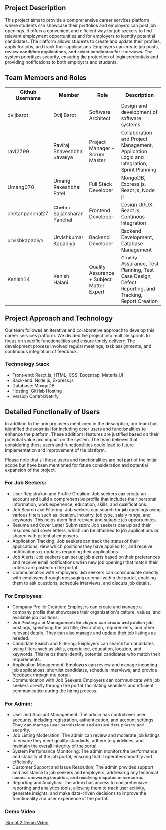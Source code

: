 <!DOCTYPE html>
<html>
<head>
</head>
<body>
  <h2>Project Description</h2>

  <p>This project aims to provide a comprehensive career services platform where students can showcase their portfolios and employers can post job openings. It offers a convenient and efficient way for job seekers to find relevant employment opportunities and for employers to identify potential candidates. The platform allows students to create and update their profiles, apply for jobs, and track their applications. Employers can create job posts, review candidate applications, and select candidates for interviews. The system prioritizes security, ensuring the protection of login credentials and providing notifications to both employers and students.</p>

  <h2>Team Members and Roles</h2>
<table>
  <tr>
    <th>Github Username</th>
    <th>Member</th>
    <th>Role</th>
    <th>Description</th>
  </tr>
  <tr>
    <td>dvijbarot</td>
    <td>Dvij Barot</td>
    <td>Software Architect</td>
    <td>Design and development of software systems</td>
  </tr>
  <tr>
    <td>ravi2799</td>
    <td>Raviraj Bhaveshbhai Savaliya</td>
    <td>Project Manager + Scrum Master</td>
    <td>Collaboration and Project Management, Application Logic and Integration, Sprint Planning</td>
  </tr>
  <tr>
    <td>Umang070</td>
    <td>Umang Rakeshbhai Patel</td>
    <td>Full Stack Developer</td>
    <td>MongoDB, Express js, React js, Node js</td>
  </tr>
  <tr>
    <td>chetanpanchal27</td>
    <td>Chetan Sajjansharan Panchal</td>
    <td>Frontend Developer</td>
    <td>Design UI/UX, React js, Continous Integration</td>
  </tr>
  <tr>
    <td>urvishkapadiya</td>
    <td>Urvishkumar Kapadiya</td>
    <td>Backend Developer</td>
    <td>Backend Development, Database Management</td>
  </tr>
  <tr>
    <td>Kenish14</td>
    <td>Kenish Halani</td>
    <td>Quality Assurance + Subject Matter Expert</td>
    <td>Quality Assurance, Test Planning, Test Case Design, Defect Reporting, and Tracking, Report Creation</td>
  </tr>
</table>


  <h2>Project Approach and Technology</h2>
  <p>Our team followed an iterative and collaborative approach to develop this career services platform. We divided the project into multiple sprints to focus on specific functionalities and ensure timely delivery. The development process involved regular meetings, task assignments, and continuous integration of feedback.</p>

  <h3>Technology Stack</h3>

  <ul>
    <li>Front-end: React.js, HTML, CSS, Bootstrap, MaterialUI</li>
    <li>Back-end: Node.js, Express.js</li>
    <li>Database: MongoDB</li>
    <li>Hosting: GitHub Hosting</li>
    <li>Version Control:Netlify</li>
  </ul>


  <h2>Detailed Functionaliy of Users</h2>

  <p>In addition to the primary users mentioned in the description, our team has identified the potential for including other users and functionalities to enhance the platform. These additional features are justified based on their potential value and impact on the system. The team believes that considering these users and functionalities could lead to future implementation and improvement of the platform.</p>

  <p>Please note that all these users and functionalities are not part of the initial scope but have been mentioned for future consideration and potential expansion of the project.</p>


  <h3>For Job Seekers:</h3>
  <ul>
    <li>User Registration and Profile Creation: Job seekers can create an account and build a comprehensive profile that includes their personal information, work experience, education, skills, and qualifications.</li>
    <li>Job Search and Filtering: Job seekers can search for job openings using various filters such as location, industry, job type, salary range, and keywords. This helps them find relevant and suitable job opportunities.</li>
    <li>Resume and Cover Letter Submission: Job seekers can upload their resumes and cover letters, which can be attached to job applications or shared with potential employers.</li>
    <li>Application Tracking: Job seekers can track the status of their applications, view which positions they have applied for, and receive notifications or updates regarding their applications.</li>
    <li>Job Alerts: Job seekers can set up job alerts based on their preferences and receive email notifications when new job openings that match their criteria are posted on the portal.</li>
    <li>Communication with Employers: Job seekers can communicate directly with employers through messaging or email within the portal, enabling them to ask questions, schedule interviews, and discuss job details.</li>
  </ul>

  <h3>For Employees:</h3>
  <ul>
    <li>Company Profile Creation: Employers can create and manage a company profile that showcases their organization's culture, values, and available job positions.</li>
    <li>Job Posting and Management: Employers can create and publish job postings, specifying the job title, description, requirements, and other relevant details. They can also manage and update their job listings as needed.</li>
    <li>Candidate Search and Filtering: Employers can search for candidates using filters such as skills, experience, education, location, and keywords. This helps them identify potential candidates who match their requirements.</li>
    <li>Application Management: Employers can review and manage incoming job applications, shortlist candidates, schedule interviews, and provide feedback through the portal.</li>
    <li>Communication with Job Seekers: Employers can communicate with job seekers directly through the portal, facilitating seamless and efficient communication during the hiring process.</li>
  </ul>

  <h3>For Admin:</h3>
  <ul>
    <li>User and Account Management: The admin has control over user accounts, including registration, authentication, and account settings. They can manage user permissions and ensure data privacy and security.</li>
    <li>Job Listing Moderation: The admin can review and moderate job listings to ensure they meet quality standards, adhere to guidelines, and maintain the overall integrity of the portal.</li>
    <li>System Performance Monitoring: The admin monitors the performance and stability of the job portal, ensuring that it operates smoothly and efficiently.</li>
    <li>Customer Support and Issue Resolution: The admin provides support and assistance to job seekers and employers, addressing any technical issues, answering inquiries, and resolving disputes or concerns.</li>
    <li>Reporting and Analytics: The admin has access to comprehensive reporting and analytics tools, allowing them to track user activity, generate insights, and make data-driven decisions to improve the functionality and user experience of the portal.</li>
  </ul>
  <h3>Demo Video</h3>
  <a href="https://liveconcordia-my.sharepoint.com/:v:/g/personal/d_barot_live_concordia_ca/ETw-MgSPy2pOiw9Nsz4Nr8UBL2ZEZAWgogYlT8q8uoFV9A?e=80lWel">
    <img src="https://fontawesome.com/icons/circle-play?f=classic&s=solid&pc=%235c98ff" alt="">
    Sprint 2 Demo Video
  </a>
</body>
</html>
